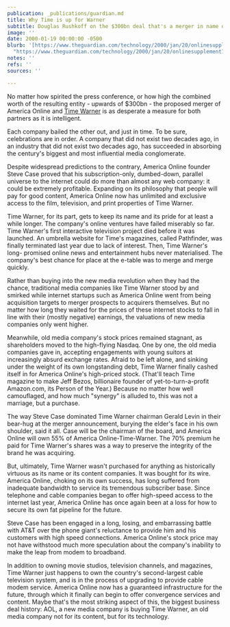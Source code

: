 ```yaml
---
publication: _publications/guardian.md
title: Why Time is up for Warner
subtitle: Douglas Rushkoff on the $300bn deal that's a merger in name only
image: ''
date: 2000-01-19 00:00:00 -0500
blurb: '[https://www.theguardian.com/technology/2000/jan/20/onlinesupplement10](https://www.theguardian.com/technology/2000/jan/20/onlinesupplement10
  "https://www.theguardian.com/technology/2000/jan/20/onlinesupplement10")'
notes: ''
refs: ''
sources: ''

---
```

No matter how spirited the press conference, or how high the combined worth of the resulting entity - upwards of $300bn - the proposed merger of America Online and [Time Warner](https://www.theguardian.com/media/time-warner) is as desperate a measure for both partners as it is intelligent.

Each company bailed the other out, and just in time. To be sure, celebrations are in order. A company that did not exist two decades ago, in an industry that did not exist two decades ago, has succeeded in absorbing the century's biggest and most influential media conglomerate.

Despite widespread predictions to the contrary, America Online founder Steve Case proved that his subscription-only, dumbed-down, parallel universe to the internet could do more than almost any web company: it could be extremely profitable. Expanding on its philosophy that people will pay for good content, America Online now has unlimited and exclusive access to the film, television, and print properties of Time Warner.

Time Warner, for its part, gets to keep its name and its pride for at least a while longer. The company's online ventures have failed miserably so far. Time Warner's first interactive television project died before it was launched. An umbrella website for Time's magazines, called Pathfinder, was finally terminated last year due to lack of interest. Then, Time Warner's long- promised online news and entertainment hubs never materialised. The company's best chance for place at the e-table was to merge and merge quickly.

Rather than buying into the new media revolution when they had the chance, traditional media companies like Time Warner stood by and smirked while internet startups such as America Online went from being acquisition targets to merger prospects to acquirers themselves. But no matter how long they waited for the prices of these internet stocks to fall in line with their (mostly negative) earnings, the valuations of new media companies only went higher.

Meanwhile, old media company's stock prices remained stagnant, as shareholders moved to the high-flying Nasdaq. One by one, the old media companies gave in, accepting engagements with young suitors at increasingly absurd exchange rates. Afraid to be left alone, and sinking under the weight of its own longstanding debt, Time Warner finally cashed itself in for America Online's high-priced stock. (That'll teach Time magazine to make Jeff Bezos, billionaire founder of yet-to-turn-a-profit Amazon.com, its Person of the Year.) Because no matter how well camouflaged, and how much "synergy" is alluded to, this was not a marriage, but a purchase.

The way Steve Case dominated Time Warner chairman Gerald Levin in their bear-hug at the merger announcement, burying the elder's face in his own shoulder, said it all. Case will be the chairman of the board, and America Online will own 55% of America Online-Time-Warner. The 70% premium he paid for Time Warner's shares was a way to preserve the integrity of the brand he was acquiring.

But, ultimately, Time Warner wasn't purchased for anything as historically virtuous as its name or its content companies. It was bought for its wire. America Online, choking on its own success, has long suffered from inadequate bandwidth to service its tremendous subscriber base. Since telephone and cable companies began to offer high-speed access to the internet last year, America Online has once again been at a loss for how to secure its own fat pipeline for the future.

Steve Case has been engaged in a long, losing, and embarrassing battle with AT&T over the phone giant's reluctance to provide him and his customers with high speed connections. America Online's stock price may not have withstood much more speculation about the company's inability to make the leap from modem to broadband.

In addition to owning movie studios, television channels, and magazines, Time Warner just happens to own the country's second-largest cable television system, and is in the process of upgrading to provide cable modem service. America Online now has a guaranteed infrastructure for the future, through which it finally can begin to offer convergence services and content. Maybe that's the most striking aspect of this, the biggest business deal history: AOL, a new media company is buying Time Warner, an old media company not for its content, but for its technology.